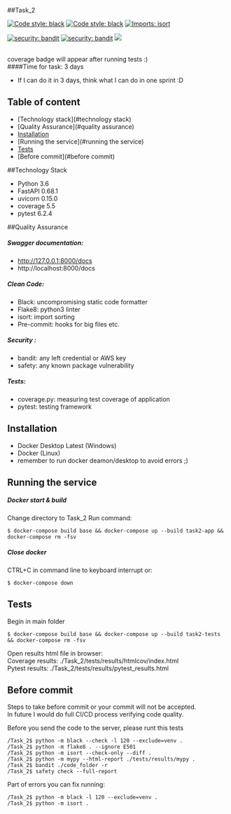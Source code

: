 ##Task_2<br>


[![Code style: black](https://img.shields.io/badge/code%20style-black-000000.svg)](https://github.com/psf/black)
[![Code style: black](https://img.shields.io/badge/code%20style-Flake8-green)](https://github.com/PyCQA/flake8)
[![Imports: isort](https://img.shields.io/badge/%20imports-isort-%231674b1?style=flat&labelColor=ef8336)](https://pycqa.github.io/isort/)

[![security: bandit](https://img.shields.io/badge/security-bandit-yellow.svg)](https://github.com/PyCQA/bandit)
[![security: bandit](https://img.shields.io/badge/security-safety-yellow)](https://github.com/pyupio/safety)
[![](tests/results/coverage.svg)]()

<br>coverage badge will appear after running tests :)<br>
####Time for task: 3 days
- If I can do it in 3 days, think what I can do in one sprint :D


## Table of content

 - [Technology stack](#technology stack)
 - [Quality Assurance](#quality assurance)
 - [Installation](#installation)
 - [Running the service](#running the service)
 - [Tests](#tests)
 - [Before commit](#before commit)

##Technology Stack

 - Python 3.6
 - FastAPI 0.68.1
 - uvicorn 0.15.0
 - coverage 5.5
 - pytest 6.2.4

##Quality Assurance
##### Swagger documentation:
 - http://127.0.0.1:8000/docs
 - http://localhost:8000/docs

##### Clean Code:
 - Black: uncompromising static code formatter
 - Flake8: python3 linter
 - isort: import sorting
 - Pre-commit: hooks for big files etc.

##### Security :
 - bandit: any left credential or AWS key
 - safety: any known package vulnerability

##### Tests:
 - coverage.py: measuring test coverage of application
 - pytest: testing framework



## Installation
 - Docker Desktop Latest (Windows)
 - Docker (Linux)
 - remember to run docker deamon/desktop to avoid errors ;)

## Running the service

##### Docker start & build
Change directory to Task_2
Run command:
```
$ docker-compose build base && docker-compose up --build task2-app && docker-compose rm -fsv
```

##### Close docker
CTRL+C in command line to keyboard interrupt or:
```
$ docker-compose down
```


## Tests
Begin in main folder
```
$ docker-compose build base && docker-compose up --build task2-tests && docker-compose rm -fsv
```
Open results html file in browser:<br>
Coverage results: ./Task_2/tests/results/htmlcov/index.html<br>
Pytest results: ./Task_2/tests/results/pytest_results.html<br>


## Before commit
Steps to take before commit or your commit will not be accepted.<br>
In future I would do full CI/CD process verifying code quality.<br>


Before you send the code to the server, please runt this tests
```
/Task_2$ python -m black --check -l 120 --exclude=venv .
/Task_2$ python -m flake8 . --ignore E501
/Task_2$ python -m isort --check-only --diff .
/Task_2$ python -m mypy --html-report ./tests/results/mypy .
/Task_2$ bandit ./code_folder -r
/Task_2$ safety check --full-report
```
Part of errors you can fix running:
```
/Task_2$ python -m black -l 120 --exclude=venv .
/Task_2$ python -m isort .
```
